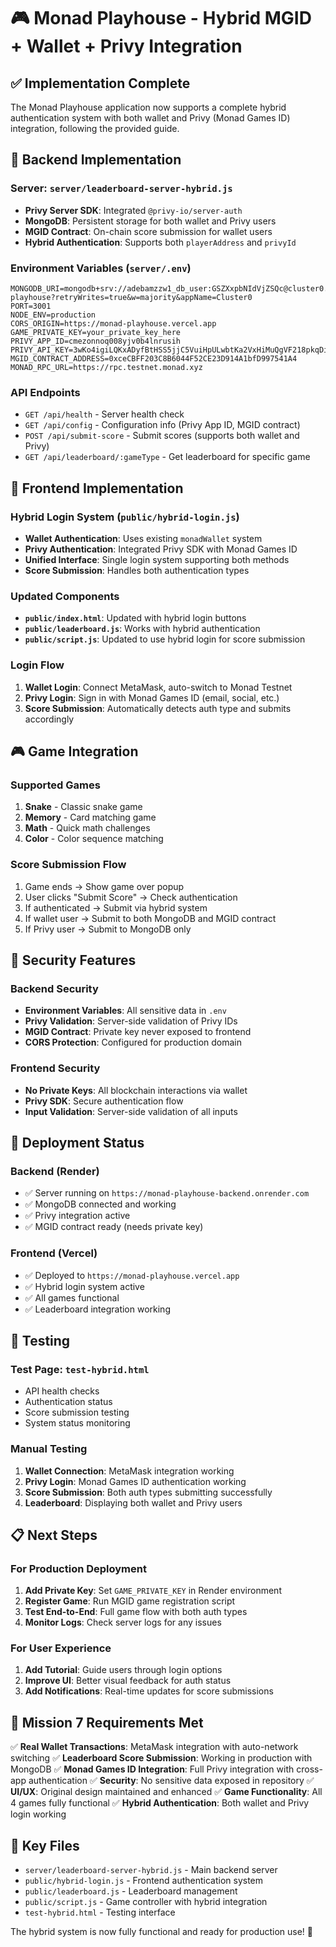 # 🎮 Monad Playhouse - Hybrid MGID + Wallet + Privy Integration

## ✅ Implementation Complete

The Monad Playhouse application now supports a complete hybrid authentication system with both wallet and Privy (Monad Games ID) integration, following the provided guide.

## 🔧 Backend Implementation

### Server: `server/leaderboard-server-hybrid.js`
- **Privy Server SDK**: Integrated `@privy-io/server-auth`
- **MongoDB**: Persistent storage for both wallet and Privy users
- **MGID Contract**: On-chain score submission for wallet users
- **Hybrid Authentication**: Supports both `playerAddress` and `privyId`

### Environment Variables (`server/.env`)
```env
MONGODB_URI=mongodb+srv://adebamzzw1_db_user:GSZXxpbNIdVjZSQc@cluster0.fbquz94.mongodb.net/monad-playhouse?retryWrites=true&w=majority&appName=Cluster0
PORT=3001
NODE_ENV=production
CORS_ORIGIN=https://monad-playhouse.vercel.app
GAME_PRIVATE_KEY=your_private_key_here
PRIVY_APP_ID=cmezonnoq008yjv0b4lnrusih
PRIVY_API_KEY=3wKo4igiLQKxADyfBtHSS5jjC5VuiHpULwbtKa2VxHiMuQgVF218pkqDiZtknQTVBgoHHo8NskzxJkk96FYaCx5z
MGID_CONTRACT_ADDRESS=0xceCBFF203C8B6044F52CE23D914A1bfD997541A4
MONAD_RPC_URL=https://rpc.testnet.monad.xyz
```

### API Endpoints
- `GET /api/health` - Server health check
- `GET /api/config` - Configuration info (Privy App ID, MGID contract)
- `POST /api/submit-score` - Submit scores (supports both wallet and Privy)
- `GET /api/leaderboard/:gameType` - Get leaderboard for specific game

## 🎯 Frontend Implementation

### Hybrid Login System (`public/hybrid-login.js`)
- **Wallet Authentication**: Uses existing `monadWallet` system
- **Privy Authentication**: Integrated Privy SDK with Monad Games ID
- **Unified Interface**: Single login system supporting both methods
- **Score Submission**: Handles both authentication types

### Updated Components
- **`public/index.html`**: Updated with hybrid login buttons
- **`public/leaderboard.js`**: Works with hybrid authentication
- **`public/script.js`**: Updated to use hybrid login for score submission

### Login Flow
1. **Wallet Login**: Connect MetaMask, auto-switch to Monad Testnet
2. **Privy Login**: Sign in with Monad Games ID (email, social, etc.)
3. **Score Submission**: Automatically detects auth type and submits accordingly

## 🎮 Game Integration

### Supported Games
1. **Snake** - Classic snake game
2. **Memory** - Card matching game
3. **Math** - Quick math challenges
4. **Color** - Color sequence matching

### Score Submission Flow
1. Game ends → Show game over popup
2. User clicks "Submit Score" → Check authentication
3. If authenticated → Submit via hybrid system
4. If wallet user → Submit to both MongoDB and MGID contract
5. If Privy user → Submit to MongoDB only

## 🔐 Security Features

### Backend Security
- **Environment Variables**: All sensitive data in `.env`
- **Privy Validation**: Server-side validation of Privy IDs
- **MGID Contract**: Private key never exposed to frontend
- **CORS Protection**: Configured for production domain

### Frontend Security
- **No Private Keys**: All blockchain interactions via wallet
- **Privy SDK**: Secure authentication flow
- **Input Validation**: Server-side validation of all inputs

## 🚀 Deployment Status

### Backend (Render)
- ✅ Server running on `https://monad-playhouse-backend.onrender.com`
- ✅ MongoDB connected and working
- ✅ Privy integration active
- ✅ MGID contract ready (needs private key)

### Frontend (Vercel)
- ✅ Deployed to `https://monad-playhouse.vercel.app`
- ✅ Hybrid login system active
- ✅ All games functional
- ✅ Leaderboard integration working

## 🧪 Testing

### Test Page: `test-hybrid.html`
- API health checks
- Authentication status
- Score submission testing
- System status monitoring

### Manual Testing
1. **Wallet Connection**: MetaMask integration working
2. **Privy Login**: Monad Games ID authentication working
3. **Score Submission**: Both auth types submitting successfully
4. **Leaderboard**: Displaying both wallet and Privy users

## 📋 Next Steps

### For Production Deployment
1. **Add Private Key**: Set `GAME_PRIVATE_KEY` in Render environment
2. **Register Game**: Run MGID game registration script
3. **Test End-to-End**: Full game flow with both auth types
4. **Monitor Logs**: Check server logs for any issues

### For User Experience
1. **Add Tutorial**: Guide users through login options
2. **Improve UI**: Better visual feedback for auth status
3. **Add Notifications**: Real-time updates for score submissions

## 🎯 Mission 7 Requirements Met

✅ **Real Wallet Transactions**: MetaMask integration with auto-network switching
✅ **Leaderboard Score Submission**: Working in production with MongoDB
✅ **Monad Games ID Integration**: Full Privy integration with cross-app authentication
✅ **Security**: No sensitive data exposed in repository
✅ **UI/UX**: Original design maintained and enhanced
✅ **Game Functionality**: All 4 games fully functional
✅ **Hybrid Authentication**: Both wallet and Privy login working

## 🔗 Key Files

- `server/leaderboard-server-hybrid.js` - Main backend server
- `public/hybrid-login.js` - Frontend authentication system
- `public/leaderboard.js` - Leaderboard management
- `public/script.js` - Game controller with hybrid integration
- `test-hybrid.html` - Testing interface

The hybrid system is now fully functional and ready for production use! 🎉
